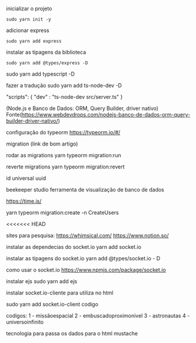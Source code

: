 inicializar o projeto
```
sudo yarn init -y
```
adicionar express
```
sudo yarn add express
```
instalar as tipagens da biblioteca
```
sudo yarn add @types/express -D
```

sudo yarn add typescript -D

fazer a tradução 
sudo yarn add ts-node-dev -D

 "scripts": {
    "dev" : "ts-node-dev src/server.ts"
  }



(Node.js e Banco de Dados: ORM, Query Builder, driver nativo)
Fonte(https://www.webdevdrops.com/nodejs-banco-de-dados-orm-query-builder-driver-nativo/)

configuração do typeorm
https://typeorm.io/#/


migration
(link de bom artigo)

rodar as migrations 
yarn typeorm migration:run

reverte migrations
yarn typeorm migration:revert

id universal
uuid

beekeeper studio 
ferramenta de visualização de banco de dados

https://time.is/


yarn typeorm migration:create -n CreateUsers

<<<<<<< HEAD

sites para pesquisa: 
https://whimsical.com/
https://www.notion.so/

instalar as dependecias do socket.io
yarn  add socket.io

instalar as tipagens do socket.io
yarn add @types/socket.io - D

como usar o socket.io
https://www.npmjs.com/package/socket.io

instalar ejs
sudo yarn add ejs

instalar socket.io-cliente para utiliza no html

sudo yarn add socket.io-client
codigo 

codigos: 
1 - missãoespacial
2 - embuscadoproximonivel
3 - astronautas
4 - universoinfinito

tecnologia para passa os dados para o html
mustache
